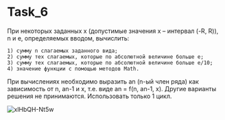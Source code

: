 # Task_6
При некоторых заданных x (допустимые значения x – интервал (-R, R)), n и e, определяемых вводом, вычислить:

	1) сумму n слагаемых заданного вида;
	2) сумму тех слагаемых, которые по абсолютной величине больше e;
	3) сумму тех слагаемых, которые по абсолютной величине больше e/10;
	4) значение функции с помощью методов Math.

При вычислениях необходимо выразить an (n-ый член ряда) как зависимость от n, an-1 и x, т.е. виде an = f(n, an-1, x). Другие варианты решения не принимаются.
Использовать только 1 цикл.

![xlHbQH-Nt5w](https://user-images.githubusercontent.com/90568044/138063050-279d36ef-03e8-41ed-ad39-b073b6f399c5.jpg)
